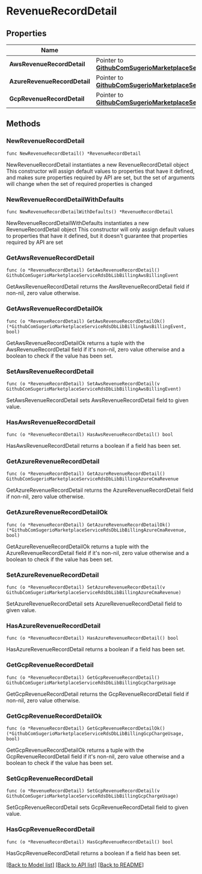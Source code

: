 # RevenueRecordDetail

## Properties

Name | Type | Description | Notes
------------ | ------------- | ------------- | -------------
**AwsRevenueRecordDetail** | Pointer to [**GithubComSugerioMarketplaceServiceRdsDbLibBillingAwsBillingEvent**](GithubComSugerioMarketplaceServiceRdsDbLibBillingAwsBillingEvent.md) |  | [optional] 
**AzureRevenueRecordDetail** | Pointer to [**GithubComSugerioMarketplaceServiceRdsDbLibBillingAzureCmaRevenue**](GithubComSugerioMarketplaceServiceRdsDbLibBillingAzureCmaRevenue.md) |  | [optional] 
**GcpRevenueRecordDetail** | Pointer to [**GithubComSugerioMarketplaceServiceRdsDbLibBillingGcpChargeUsage**](GithubComSugerioMarketplaceServiceRdsDbLibBillingGcpChargeUsage.md) |  | [optional] 

## Methods

### NewRevenueRecordDetail

`func NewRevenueRecordDetail() *RevenueRecordDetail`

NewRevenueRecordDetail instantiates a new RevenueRecordDetail object
This constructor will assign default values to properties that have it defined,
and makes sure properties required by API are set, but the set of arguments
will change when the set of required properties is changed

### NewRevenueRecordDetailWithDefaults

`func NewRevenueRecordDetailWithDefaults() *RevenueRecordDetail`

NewRevenueRecordDetailWithDefaults instantiates a new RevenueRecordDetail object
This constructor will only assign default values to properties that have it defined,
but it doesn't guarantee that properties required by API are set

### GetAwsRevenueRecordDetail

`func (o *RevenueRecordDetail) GetAwsRevenueRecordDetail() GithubComSugerioMarketplaceServiceRdsDbLibBillingAwsBillingEvent`

GetAwsRevenueRecordDetail returns the AwsRevenueRecordDetail field if non-nil, zero value otherwise.

### GetAwsRevenueRecordDetailOk

`func (o *RevenueRecordDetail) GetAwsRevenueRecordDetailOk() (*GithubComSugerioMarketplaceServiceRdsDbLibBillingAwsBillingEvent, bool)`

GetAwsRevenueRecordDetailOk returns a tuple with the AwsRevenueRecordDetail field if it's non-nil, zero value otherwise
and a boolean to check if the value has been set.

### SetAwsRevenueRecordDetail

`func (o *RevenueRecordDetail) SetAwsRevenueRecordDetail(v GithubComSugerioMarketplaceServiceRdsDbLibBillingAwsBillingEvent)`

SetAwsRevenueRecordDetail sets AwsRevenueRecordDetail field to given value.

### HasAwsRevenueRecordDetail

`func (o *RevenueRecordDetail) HasAwsRevenueRecordDetail() bool`

HasAwsRevenueRecordDetail returns a boolean if a field has been set.

### GetAzureRevenueRecordDetail

`func (o *RevenueRecordDetail) GetAzureRevenueRecordDetail() GithubComSugerioMarketplaceServiceRdsDbLibBillingAzureCmaRevenue`

GetAzureRevenueRecordDetail returns the AzureRevenueRecordDetail field if non-nil, zero value otherwise.

### GetAzureRevenueRecordDetailOk

`func (o *RevenueRecordDetail) GetAzureRevenueRecordDetailOk() (*GithubComSugerioMarketplaceServiceRdsDbLibBillingAzureCmaRevenue, bool)`

GetAzureRevenueRecordDetailOk returns a tuple with the AzureRevenueRecordDetail field if it's non-nil, zero value otherwise
and a boolean to check if the value has been set.

### SetAzureRevenueRecordDetail

`func (o *RevenueRecordDetail) SetAzureRevenueRecordDetail(v GithubComSugerioMarketplaceServiceRdsDbLibBillingAzureCmaRevenue)`

SetAzureRevenueRecordDetail sets AzureRevenueRecordDetail field to given value.

### HasAzureRevenueRecordDetail

`func (o *RevenueRecordDetail) HasAzureRevenueRecordDetail() bool`

HasAzureRevenueRecordDetail returns a boolean if a field has been set.

### GetGcpRevenueRecordDetail

`func (o *RevenueRecordDetail) GetGcpRevenueRecordDetail() GithubComSugerioMarketplaceServiceRdsDbLibBillingGcpChargeUsage`

GetGcpRevenueRecordDetail returns the GcpRevenueRecordDetail field if non-nil, zero value otherwise.

### GetGcpRevenueRecordDetailOk

`func (o *RevenueRecordDetail) GetGcpRevenueRecordDetailOk() (*GithubComSugerioMarketplaceServiceRdsDbLibBillingGcpChargeUsage, bool)`

GetGcpRevenueRecordDetailOk returns a tuple with the GcpRevenueRecordDetail field if it's non-nil, zero value otherwise
and a boolean to check if the value has been set.

### SetGcpRevenueRecordDetail

`func (o *RevenueRecordDetail) SetGcpRevenueRecordDetail(v GithubComSugerioMarketplaceServiceRdsDbLibBillingGcpChargeUsage)`

SetGcpRevenueRecordDetail sets GcpRevenueRecordDetail field to given value.

### HasGcpRevenueRecordDetail

`func (o *RevenueRecordDetail) HasGcpRevenueRecordDetail() bool`

HasGcpRevenueRecordDetail returns a boolean if a field has been set.


[[Back to Model list]](../README.md#documentation-for-models) [[Back to API list]](../README.md#documentation-for-api-endpoints) [[Back to README]](../README.md)


